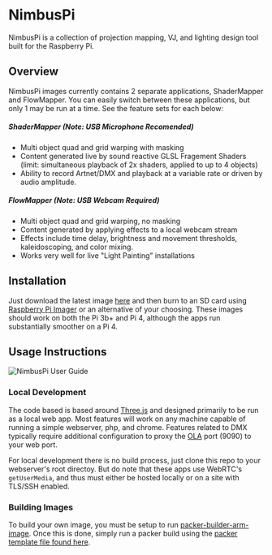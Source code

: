 # NimbusPi

NimbusPi is a collection of projection mapping, VJ, and lighting design tool built for the Raspberry Pi. 

## Overview
NimbusPi images currently contains 2 separate applications, ShaderMapper and FlowMapper. You can easily switch between these applications, but only 1 may be run at a time. See the feature sets for each below:

##### ShaderMapper (Note: USB Microphone Recomended)
- Multi object quad and grid warping with masking
- Content generated live by sound reactive GLSL Fragement Shaders (limit: simultaneous playback of 2x shaders, applied to up to 4 objects)
- Ability to record Artnet/DMX and playback at a variable rate or driven by audio amplitude.

##### FlowMapper (Note: USB Webcam Required)
- Multi object quad and grid warping, no masking
- Content generated by applying effects to a local webcam stream
- Effects include time delay, brightness and movement thresholds, kaleidoscoping, and color mixing.
- Works very well for live "Light Painting" installations

## Installation

Just download the latest image [here](http://www.nimbuslaboratory.com/NimbusPi.img) and then burn to an SD card using [Raspberry Pi Imager](https://www.raspberrypi.org/downloads/) or an alternative of your choosing. These images should work on both the Pi 3b+ and Pi 4, although the apps run substantially smoother on a Pi 4.

## Usage Instructions

![NimbusPi User Guide](http://www.nimbuslaboratory.com/NimbusPi%20User%20Guide.jpg)

### Local Development

The code based is based around [Three.js](https://threejs.org/) and designed primarily to be run as a local web app. Most features will work on any machine capable of running a simple webserver, php, and chrome. Features related to DMX typically require additional configuration to proxy the [OLA](https://www.openlighting.org/ola/tutorials/ola-on-raspberry-pi/) port (9090) to your web port.

For local development there is no build process, just clone this repo to your webserver's root directoy. But do note that these apps use WebRTC's `getUserMedia`, and thus must either be hosted locally or on a site with TLS/SSH enabled.

### Building Images

To build your own image, you must be setup to run [packer-builder-arm-image](https://github.com/solo-io/packer-builder-arm-image). Once this is done, simply run a packer build using the [packer template file found here](https://github.com/mshortMob/NimbusPi/blob/master/packer/build.json).


